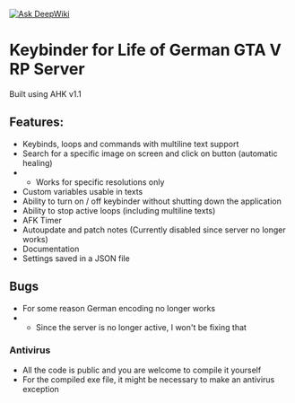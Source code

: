 [![Ask DeepWiki](https://deepwiki.com/badge.svg)](https://deepwiki.com/cima-alfa/LoG-GTA-V-RAGEMP-KeyBinder)

# Keybinder for Life of German GTA V RP Server

Built using AHK v1.1

## Features:
- Keybinds, loops and commands with multiline text support
- Search for a specific image on screen and click on button (automatic healing)
- - Works for specific resolutions only
- Custom variables usable in texts
- Ability to turn on / off keybinder without shutting down the application
- Ability to stop active loops (including multiline texts)
- AFK Timer
- Autoupdate and patch notes (Currently disabled since server no longer works)
- Documentation
- Settings saved in a JSON file

## Bugs
- For some reason German encoding no longer works
- - Since the server is no longer active, I won't be fixing that

### Antivirus
- All the code is public and you are welcome to compile it yourself
- For the compiled exe file, it might be necessary to make an antivirus exception
